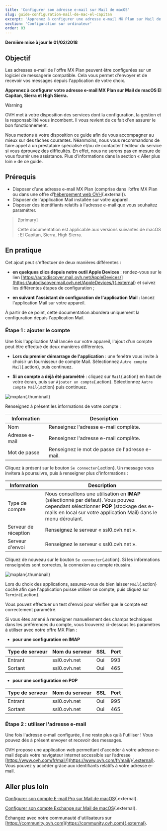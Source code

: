 ```yaml
---
title: 'Configurer son adresse e-mail sur Mail de macOS'
slug: guide-configuration-mail-de-mac-el-capitan
excerpt: 'Apprenez à configurer une adresse e-mail MX Plan sur Mail de macOS El Capitan, Sierra et High Sierra'
section: 'Configuration sur ordinateur'
order: 03
---
```


**Dernière mise à jour le 01/02/2018**

## Objectif

Les adresses e-mail de l'offre MX Plan peuvent être configurées sur un logiciel de messagerie compatible. Cela vous permet d'envoyer et de recevoir vos messages depuis l'application de votre choix.

**Apprenez à configurer votre adresse e-mail MX Plan sur Mail de macOS El Capitan, Sierra et High Sierra.**

> [!warning]
>
> OVH met à votre disposition des services dont la configuration, la gestion et la responsabilité vous incombent. Il vous revient de ce fait d'en assurer le bon fonctionnement.
> 
> Nous mettons à votre disposition ce guide afin de vous accompagner au mieux sur des tâches courantes. Néanmoins, nous vous recommandons de faire appel à un prestataire spécialisé et/ou de contacter l'éditeur du service si vous éprouvez des difficultés. En effet, nous ne serons pas en mesure de vous fournir une assistance. Plus d'informations dans la section « Aller plus loin » de ce guide.
> 

## Prérequis

- Disposer d’une adresse e-mail MX Plan (comprise dans l’offre MX Plan ou dans une offre d’[hébergement web OVH](https://www.ovh.com/fr/hebergement-web/){.external}).
- Disposer de l'application Mail installée sur votre appareil.
- Disposer des identifiants relatifs à l'adresse e-mail que vous souhaitez paramétrer.

> [!primary]
>
> Cette documentation est applicable aux versions suivantes de macOS : El Capitan, Sierra, High Sierra.
>

## En pratique

Cet ajout peut s'effectuer de deux manières différentes :

- **en quelques clics depuis notre outil Apple Devices** : rendez-vous sur le lien [https://autodiscover.mail.ovh.net/AppleDevices/](https://autodiscover.mail.ovh.net/AppleDevices/){.external} et suivez les différentes étapes de configuration ;

- **en suivant l'assistant de configuration de l'application Mail** : lancez l'application Mail sur votre appareil.

À partir de ce point, cette documentation abordera uniquement la configuration depuis l'application Mail.

### Étape 1 : ajouter le compte

Une fois l'application Mail lancée sur votre appareil, l'ajout d'un compte peut être effectué de deux manières différentes.

- **Lors du premier démarrage de l'application** : une fenêtre vous invite à choisir un fournisseur de compte Mail. Sélectionnez `Autre compte Mail`{.action}, puis continuez.

- **Si un compte a déjà été paramétré** : cliquez sur `Mail`{.action} en haut de votre écran, puis sur `Ajouter un compte`{.action}. Sélectionnez `Autre compte Mail`{.action} puis continuez.

![mxplan](images/configuration-mail-macos-step1.png){.thumbnail}

Renseignez à présent les informations de votre compte :

|Information|Description|
|---|---|
|Nom|Renseignez l'adresse e-mail complète.|
|Adresse e-mail|Renseignez l'adresse e-mail complète.|
|Mot de passe|Renseignez le mot de passe de l'adresse e-mail.|

Cliquez à présent sur le bouton `Se connecter`{.action}. Un message vous invitera à poursuivre, puis à renseigner plus d'informations :

|Information|Description|
|---|---|
|Type de compte|Nous conseillons une utilisation en **IMAP** (sélectionné par défaut). Vous pouvez cependant sélectionner **POP** (stockage des e-mails en local sur votre application Mail) dans le menu déroulant.|
|Serveur de réception|Renseignez le serveur « ssl0.ovh.net ».|
|Serveur d'envoi|Renseignez le serveur « ssl0.ovh.net ».|

Cliquez de nouveau sur le bouton `Se connecter`{.action}. Si les informations renseignées sont correctes, la connexion au compte réussira.

![mxplan](images/configuration-mail-macos-step2.png){.thumbnail}

Lors du choix des applications, assurez-vous de bien laisser `Mail`{.action} coché afin que l'application puisse utiliser ce compte, puis cliquez sur `Terminé`{.action}.

Vous pouvez effectuer un test d'envoi pour vérifier que le compte est correctement paramétré.

Si vous êtes amené à renseigner manuellement des champs techniques dans les préférences du compte, vous trouverez ci-dessous les paramètres à utiliser avec notre offre MX Plan :

- **pour une configuration en IMAP**

|Type de serveur|Nom du serveur|SSL|Port|
|---|---|---|---|
|Entrant|ssl0.ovh.net|Oui|993|
|Sortant|ssl0.ovh.net|Oui|465| 

- **pour une configuration en POP**

|Type de serveur|Nom du serveur|SSL|Port|
|---|---|---|---|
|Entrant|ssl0.ovh.net|Oui|995|
|Sortant|ssl0.ovh.net|Oui|465|

### Étape 2 : utiliser l'adresse e-mail

Une fois l'adresse e-mail configurée, il ne reste plus qu’à l'utiliser ! Vous pouvez dès à présent envoyer et recevoir des messages.

OVH propose une application web permettant d'accéder à votre adresse e-mail depuis votre navigateur internet accessible sur l’adresse [https://www.ovh.com/fr/mail/](https://www.ovh.com/fr/mail/){.external}. Vous pouvez y accéder grâce aux identifiants relatifs à votre adresse e-mail.

## Aller plus loin

[Configurer son compte E-mail Pro sur Mail de macOS](https://docs.ovh.com/fr/emails-pro/configurer-email-pro-mail-macos/){.external}.

[Configurer son compte Exchange sur Mail de macOS](https://docs.ovh.com/fr/microsoft-collaborative-solutions/exchange-configuration-automatique-sous-mail-mac/){.external}.

Échangez avec notre communauté d'utilisateurs sur [https://community.ovh.com](https://community.ovh.com){.external}.